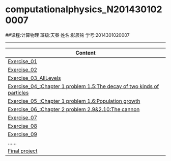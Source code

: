 # computationalphysics_N2014301020007
##课程:计算物理     班级:天眷      姓名:彭辰铭      学号:2014301020007
***
|   Content                                                                         |
|-----------------------------------------------------------------------------------|
|[Exercise_01](https://github.com/Damonphysics/computationalphysics_N2014301020007/blob/master/EXERCISE_01.md)     |
|[Exercise_02](https://github.com/Damonphysics/computationalphysics_N2014301020007/blob/master/EXERCISE_02.md)      |
|[Exercise_03_AllLevels](https://github.com/Damonphysics/computationalphysics_N2014301020007/blob/master/EXERCISE_03)   |
|[Exercise_04_:Chapter 1 problem 1.5:The decay of two kinds of particles](https://github.com/Damonphysics/computationalphysics_N2014301020007/blob/master/EXERCISE_04)|
|[Exercise_05_:Chapter 1 problem 1.6:Population growth](https://github.com/Damonphysics/computationalphysics_N2014301020007/blob/master/EXERCISE_05)     |
|[Exercise_06_:Chapter 2 problem 2.9&2.10:The cannon](https://github.com/Damonphysics/computationalphysics_N2014301020007/blob/master/EXERCISE_06)      |
|[Exercise_07](https://github.com/Damonphysics/computationalphysics_N2014301020007/blob/master/EXERCISE_07)      |
|[Exercise_08](https://github.com/Damonphysics/computationalphysics_N2014301020007/blob/master/EXERCISE_08)      |
|[Exercise_09](https://github.com/Damonphysics/computationalphysics_N2014301020007/blob/master/EXERCISE_09)     |
|         ……                |
|[Final project](https://github.com/Damonphysics/computationalphysics_N2014301020007/blob/master/Final%20Project)|

